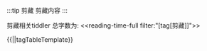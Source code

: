 :::tip 剪藏
剪藏内容
:::

剪藏相关tiddler 总字数为: <<reading-time-full filter:"[tag[剪藏]]">>

{{||tagTableTemplate}}
<!-- <$vue-table filter="[tag[剪藏]]"/> -->
